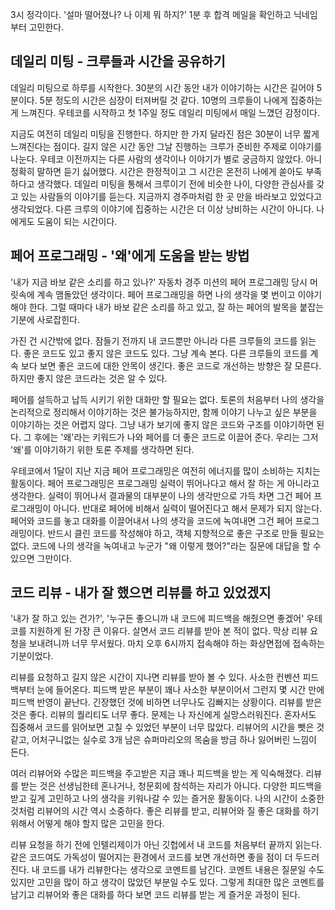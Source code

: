 3시 정각이다. '설마 떨어졌나? 나 이제 뭐 하지?' 1분 후 합격 메일을 확인하고 닉네임부터 고민한다.

## 데일리 미팅 - 크루들과 시간을 공유하기

데일리 미팅으로 하루를 시작한다. 30분의 시간 동안 내가 이야기하는 시간은 길어야 5분이다. 5분 정도의 시간은 심장이 터져버릴 것 같다. 10명의 크루들이 나에게 집중하는 게 느껴진다. 우테코를 시작하고 첫
1주일 정도 데일리 미팅에서 매일 느꼈던 감정이다.

지금도 여전히 데일리 미팅을 진행한다. 하지만 한 가지 달라진 점은 30분이 너무 짧게 느껴진다는 점이다. 길지 않은 시간 동안 그날 진행하는 크루가 준비한 주제로 이야기를 나눈다. 우테코 이전까지는
다른 사람의 생각이나 이야기가 별로 궁금하지 않았다. 아니 정확히 말하면 듣기 싫어했다. 시간은 한정적이고 그 시간은 온전히 나에게 쏟아도 부족하다고 생각했다. 데일리 미팅을 통해서 크루이기 전에 비슷한 나이,
다양한 관심사를 갖고 있는 사람들의 이야기를 듣는다. 지금까지 경주마처럼 한 곳 만을 바라보고 있었다고 생각되었다. 다른 크루의 이야기에 집중하는 시간은 더 이상 낭비하는 시간이 아니다. 나에게도 도움이
되는 시간이다.

## 페어 프로그래밍 - '왜'에게 도움을 받는 방법

'내가 지금 바보 같은 소리를 하고 있나?' 자동차 경주 미션의 페어 프로그래밍 당시 머릿속에 계속 맴돌았던 생각이다. 페어 프로그래밍을 하면 나의 생각을 몇 번이고 이야기해야 한다. 그럴 때마다 내가 바보 같은
소리를 하고 있고, 잘 하는 페어의 발목을 붙잡는 기분에 사로잡힌다.

가진 건 시간밖에 없다. 잠들기 전까지 내 코드뿐만 아니라 다른 크루들의 코드를 읽는다. 좋은 코드도 있고 좋지 않은 코드도 있다. 그냥 계속 본다. 다른 크루들의 코드를 계속 보다 보면 좋은 코드에 대한 안목이
생긴다. 좋은 코드로 개선하는 방향은 잘 모른다. 하지만 좋지 않은 코드라는 것은 알 수 있다.

페어를 설득하고 납득 시키기 위한 대화만 할 필요는 없다. 토론의 처음부터 나의 생각을 논리적으로 정리해서 이야기하는 것은 불가능하지만, 함께 이야기 나누고 싶은 부분을 이야기하는 것은 어렵지 않다. 그냥 내가
보기에 좋지 않은 코드와 구조를 이야기하면 된다. 그 후에는 '왜'라는 키워드가 나와 페어를 더 좋은 코드로 이끌어 준다. 우리는 그저 '왜'를 이야기하기 위한 토론 주제를 생각하면 된다.

우테코에서 1달이 지난 지금 페어 프로그래밍은 여전히 에너지를 많이 소비하는 지치는 활동이다. 페어 프로그래밍은 프로그래밍 실력이 뛰어나다고 해서 잘 하는 게 아니라고 생각한다. 실력이 뛰어나서 결과물의 대부분이
나의 생각만으로 가득 차면 그건 페어 프로그래밍이 아니다. 반대로 페어에 비해서 실력이 떨어진다고 해서 문제가 되지 않는다. 페어와 코드를 놓고 대화를 이끌어내서 나의 생각을 코드에 녹여내면 그건 페어
프로그래밍이다. 반드시 클린 코드를 작성해야 하고, 객체 지향적으로 좋은 구조로 만들 필요는 없다. 코드에 나의 생각을 녹여내고 누군가 "왜 이렇게 했어?"라는 질문에 대답을 할 수 있으면 그만이다.

## 코드 리뷰 - 내가 잘 했으면 리뷰를 하고 있었겠지

'내가 잘 하고 있는 건가?', '누구든 좋으니까 내 코드에 피드백을 해줬으면 좋겠어' 우테코를 지원하게 된 가장 큰 이유다. 살면서 코드 리뷰를 받아 본 적이 없다. 막상 리뷰 요청을 보내려니까 너무 무서웠다.
마치 오후 6시까지 접속해야 하는 화상면접에 접속하는 기분이었다.

리뷰를 요청하고 길지 않은 시간이 지나면 리뷰를 받아 볼 수 있다. 사소한 컨벤션 피드백부터 눈에 들어온다. 피드백 받은 부분이 꽤나 사소한 부분이어서 그런지 몇 시간 만에 피드백 반영이 끝난다. 긴장했던 것에
비하면 너무나도 김빠지는 상황이다. 리뷰를 받은 것은 좋다. 리뷰의 퀄리티도 너무 좋다. 문제는 나 자신에게 실망스러워진다. 혼자서도 집중해서 코드를 읽어보면 고칠 수 있었던 부분이 너무 많았다. 리뷰어의 시간을
뺏은 것 같고, 어처구니없는 실수로 3개 남은 슈퍼마리오의 목숨을 방금 하나 잃어버린 느낌이 든다.

여러 리뷰어와 수많은 피드백을 주고받은 지금 꽤나 피드백을 받는 게 익숙해졌다. 리뷰를 받는 것은 선생님한테 혼나거나, 청문회에 참석하는 자리가 아니다. 다양한 피드백을 받고 깊게 고민하고 나의 생각을 키워나갈 수
있는 즐거운 활동이다. 나의 시간이 소중한 것처럼 리뷰어의 시간 역시 소중하다. 좋은 리뷰를 받고, 리뷰어와 질 좋은 대화를 하기 위해서 어떻게 해야 할지 많은 고민을 한다.

리뷰 요청을 하기 전에 인텔리제이가 아닌 깃헙에서 내 코드를 처음부터 끝까지 읽는다. 같은 코드여도 가독성이 떨어지는 환경에서 코드를 보면 개선하면 좋을 점이 더 두드러진다. 내 코드를 내가 리뷰한다는 생각으로
코멘트를 남긴다. 코멘트 내용은 질문일 수도 있지만 고민을 많이 하고 생각이 많았던 부분일 수도 있다. 그렇게 최대한 많은 코멘트를 남기고 리뷰어와 좋은 대화를 하다 보면 코드 리뷰를 받는 게 즐거운 과정이 된다.
